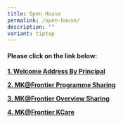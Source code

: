 ```yaml
---
title: Open House
permalink: /open-house/
description: ""
variant: tiptap
---
```

<h4>Please click on the link below:</h4>
<p></p>
<p><strong><a href="https://drive.google.com/file/d/1iZsBGDhz28wGi8pgLwlMNVzdKiWWrUkh/view?usp=drive_link" rel="noopener noreferrer nofollow" target="_blank">1. Welcome Address By Principal</a></strong>
</p>
<p></p>
<p><strong><a href="https://drive.google.com/file/d/1h2Y_8rXHNlRYA2NJoCNF0npwIyt46b0H/view?usp=drive_link" rel="noopener noreferrer nofollow" target="_blank">2. MK@Frontier Programme Sharing</a></strong>
</p>
<p></p>
<p><strong><a href="https://drive.google.com/file/d/1H-7kufprn76EqwlAAk-m6jYxHJnvind_/view?usp=drive_link" rel="noopener noreferrer nofollow" target="_blank">3. MK@Frontier Overview Sharing</a></strong>
</p>
<p></p>
<p><strong><a href="https://drive.google.com/file/d/119qp-DCSfBIZcI7_VxOA3OQfBcMUO_UL/view?usp=sharing" rel="noopener noreferrer nofollow" target="_blank">4. MK@Frontier KCare</a></strong>
</p>
<h4></h4>
<p></p>
